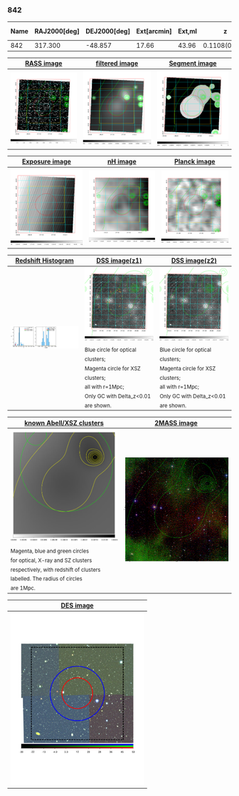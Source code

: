 <div STYLE="page-break-after: always;"></div>

### 842

|Name|RAJ2000[deg]|DEJ2000[deg] |Ext[arcmin]| Ext,ml | z | z_src| C|GC(XSZ,Delta_z<0.01)| GC(OPT,Delta_z<0.01)|GC| R_sig[arcmin] | R500[arcmin] | R500[Mpc]| CRsig[c/s] | CR500[c/s] |L500[1E44 erg/s]|F500[1E-12 erg/s/cm^2]| M500[1E14 Msun]|Tx[keV]|Cnt_sig|Beta|Rc[arcmin]|Comment|Alias|
|---|---|---|---|---|---|------|---|--------|---------|----------|---|---|---|---|---|---|---|---|---|---|---|---|---|---|
|842| 317.300| -48.857| 17.66| 43.96| 0.1108(0.005)| z1,| G| -| -| N| 14.650| 7.516| 0.910| 0.192(0.056)| 0.178(0.052)| 1.068(0.350)| 3.382(1.107)| 2.39(0.39)| 3.79(0.39)| 66.8| 0.728(-0.161+0.182)| 10.782(-2.424+2.371)| -| t564|

|[RASS image](../image/842/842_img.pdf)|[filtered image](../image/842/842_fil.pdf)|[Segment image](../image/842/842_seg.pdf)|
|-------------------|--------------------|-------------------|
| <img src="../image/842/842_img.png" width="300">  | <img src="../image/842/842_fil.png" width="300">   | <img src="../image/842/842_seg.png" width="300">  |

|[Exposure image](../image/842/842_mex.pdf)| [nH image](../image/842/842_nh.pdf)| [Planck image](../image/842/842_p.pdf)|
|-------------------|--------------------|-------------------|
|<img src="../image/842/842_mex.png" width="300">   | <img src="../image/842/842_nh.png" width="300">    | <img src="../image/842/842_p.png" width="300"> |

|[Redshift Histogram](../image/842/842_zg.pdf) | [DSS image(z1)](../image/842/842_dss_z1.pdf)      |  [DSS image(z2)](../image/842/842_dss_z2.pdf)    |
|-------------------|--------------------|-------------------|
|<img src="../image/842/842_zg.png" width="300"> |<img src="../image/842/842_dss_z1.png" width="300"> <sub><br>Blue circle for optical clusters; <br>Magenta circle for XSZ clusters; <br>all with r=1Mpc; <br>Only GC with Delta_z<0.01 are shown. </sub>| <img src="../image/842/842_dss_z2.png" width="300"><sub><br>Blue circle for optical clusters; <br>Magenta circle for XSZ clusters; <br>all with r=1Mpc; <br>Only GC with Delta_z<0.01 are shown. </sub> |

|[known Abell/XSZ clusters](../image/842/842_gc.pdf) | [2MASS image](../image/842/842_2mass.pdf)      |
|-------------------|-------------------|
|<img src=../image/842/842_gc.png width="300"> <br><sub>Magenta, blue and green circles <br>for optical, X-ray and SZ clusters <br>respectively, with redshift of clusters <br>labelled. The radius of circles <br>are 1Mpc.</sub>|<img src="../image/842/842_2mass.png" width="300">  |

|[DES image](../image/842/842_des.pdf)   |
|-------------------|
| <img src="../image/842/842_des.pdf" width="300">  |
